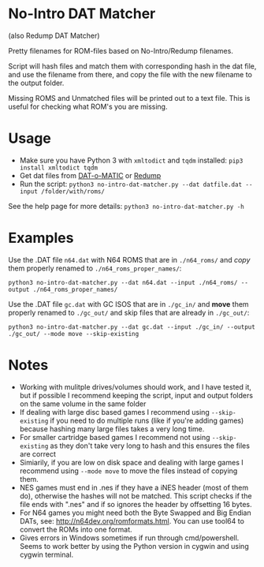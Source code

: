 # No-Intro DAT Matcher

(also Redump DAT Matcher)

Pretty filenames for ROM-files based on No-Intro/Redump filenames.

Script will hash files and match them with corresponding hash in the dat file, and use the filename from there, and copy the file with the new filename to the output folder.

Missing ROMS and Unmatched files will be printed out to a text file. This is useful for checking what ROM's you are missing.

# Usage

- Make sure you have Python 3 with `xmltodict` and `tqdm` installed: `pip3 install xmltodict tqdm`
- Get dat files from [DAT-o-MATIC](https://datomatic.no-intro.org/index.php?page=download) or [Redump](http://redump.org/downloads/)
- Run the script: `python3 no-intro-dat-matcher.py --dat datfile.dat --input /folder/with/roms/`
 
See the help page for more details: `python3 no-intro-dat-matcher.py -h`

# Examples

Use the .DAT file `n64.dat` with N64 ROMS that are in `./n64_roms/` and *copy* them properly renamed to `./n64_roms_proper_names/`:

    python3 no-intro-dat-matcher.py --dat n64.dat --input ./n64_roms/ --output ./n64_roms_proper_names/

Use the .DAT file `gc.dat` with GC ISOS that are in `./gc_in/` and **move** them properly renamed to `./gc_out/` and skip files that are already in `./gc_out/`:

    python3 no-intro-dat-matcher.py --dat gc.dat --input ./gc_in/ --output ./gc_out/ --mode move --skip-existing

# Notes

- Working with mulitple drives/volumes should work, and I have tested it, but if possible I recommend keeping the script, input and output folders on the same volume in the same folder
- If dealing with large disc based games I recommend using `--skip-existing` if you need to do multiple runs (like if you're adding games) because hashing many large files takes a very long time.
- For smaller cartridge based games I recommend not using `--skip-existing` as they don't take very long to hash and this ensures the files are correct
- Simiarily, if you are low on disk space and dealing with large games I recommend using `--mode move` to move the files instead of copying them. 
- NES games must end in .nes if they have a iNES header (most of them do), otherwise the hashes will not be matched. This script checks if the file ends with ".nes" and if so ignores the header by offsetting 16 bytes.
- For N64 games you might need both the Byte Swapped and Big Endian DATs, see: http://n64dev.org/romformats.html. You can use tool64 to convert the ROMs into one format.
- Gives errors in Windows sometimes if run through cmd/powershell. Seems to work better by using the Python version in cygwin and using cygwin terminal.
